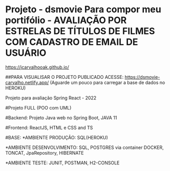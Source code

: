# Projeto - dsmovie Para compor meu portifólio - AVALIAÇÃO POR ESTRELAS DE TÍTULOS DE FILMES COM CADASTRO DE EMAIL DE USUÁRIO
https://jcarvalhooak.github.io/

##PARA VISUALISAR O PROJETO PUBLICADO ACESSE:
https://dsmovie-carvalho.netlify.app/
(Aguarde um pouco para carregar a base de dados no HEROKU)


Projeto para avaliação Spring React  - 2022


#Projeto FULL (POO com UML)

#Backend:
Projeto Java web no Spring Boot, JAVA 11

#Frontend:
ReactJS, HTML e CSS and TS

#BASE:
*AMBIENTE PRODUÇÃO:
SQL(HEROKU)

*AMBIENTE DESENVOLVIMENTO:
SQL, POSTGRES via container DOCKER, TONCAT, JpaRepository, HIBERNATE

*AMBIENTE TESTE:
JUNIT, POSTMAN, H2-CONSOLE


